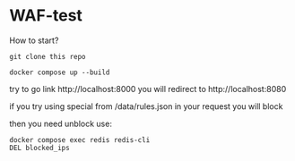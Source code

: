 # WAF-test
How to start?

```git clone this repo```

```
docker compose up --build
```
try to go link http://localhost:8000 you will redirect to http://localhost:8080

if you try using special from /data/rules.json in your request you will block 

then you need unblock use:
```
docker compose exec redis redis-cli 
DEL blocked_ips
```